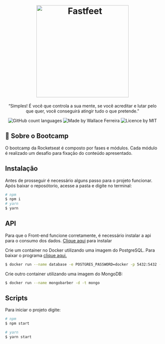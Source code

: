 <h1 align="center">
  <img alt="Fastfeet" title="Fastfeet" src="https://user-images.githubusercontent.com/53301430/73714014-4579ea80-46ee-11ea-9c34-da7069b1265c.png" width="300px" />
</h1>

<p align="center">“Simples! É você que controla a sua mente, se você acreditar e lutar pelo que quer, você conseguirá atingir tudo o que pretende.”</blockquote>

<p align="center">
  <img alt="GitHub count languages" src="https://img.shields.io/badge/languages-3-brightgreen" />
  <img alt="Made by Wallace Ferreira" src="https://img.shields.io/badge/made%20by-Wallace%20Ferreira-green" />
  <img alt="Licence by MIT" src="https://img.shields.io/badge/license-MIT-green" />
</p>

## :rocket: Sobre o Bootcamp
O bootcamp da Rocketseat é composto por fases e módulos. Cada módulo é realizado um desafio para fixação do conteúdo apresentado.

## Instalação
Antes de prosseguir é necessário alguns passo para o projeto funcionar. Após baixar o reposótorio, acesse a pasta e digite no terminal: 
```sh
# npm
$ npm i
# yarn
$ yarn
```
## API
Para que o Front-end funcione corretamente, é necessário instalar a api para o consumo dos dados. [Clique aqui](https://github.com/wallace-sf/bootcamp-gostack-fastfeet-api) para instalar

Crie um container no Docker utilizando uma imagem do PostgreSQL. Para baixar o programa [clique aqui.](https://www.docker.com/products/docker-desktop)
```sh
$ docker run --name database -e POSTGRES_PASSWORD=docker -p 5432:5432 -d postgres
```
Crie outro container utilizando uma imagem do MongoDB:
```sh
$ docker run --name mongobarber -d -t mongo
```

## Scripts
Para iniciar o projeto digite:
```sh
# npm
$ npm start

# yarn
$ yarn start
```

